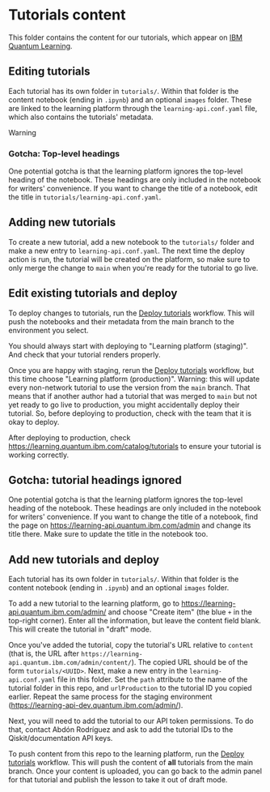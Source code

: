 # Tutorials content

This folder contains the content for our tutorials, which appear on [IBM
Quantum Learning](https://learning.quantum.ibm.com/catalog/tutorials).

## Editing tutorials

Each tutorial has its own folder in `tutorials/`. Within that folder is the
content notebook (ending in `.ipynb`) and an optional `images` folder. These
are linked to the learning platform through the `learning-api.conf.yaml` file,
which also contains the tutorials' metadata.

> [!Warning]
>
> ### Gotcha: Top-level headings
>
> One potential gotcha is that the learning platform ignores the top-level
> heading of the notebook. These headings are only included in the notebook for
> writers' convenience. If you want to change the title of a notebook, edit the
> title in `tutorials/learning-api.conf.yaml`.

## Adding new tutorials

To create a new tutorial, add a new notebook to the `tutorials/` folder and
make a new entry to `learning-api.conf.yaml`. The next time the deploy action is
run, the tutorial will be created on the platform, so make sure to only merge
the change to `main` when you're ready for the tutorial to go live.

## Edit existing tutorials and deploy

To deploy changes to tutorials, run the [Deploy
tutorials](https://github.com/Qiskit/documentation/actions/workflows/deploy-tutorials.yml)
workflow. This will push the notebooks and their metadata from the main branch
to the environment you select.

You should always start with deploying to "Learning platform (staging)". And
check that your tutorial renders properly.

Once you are happy with staging, rerun the [Deploy
tutorials](https://github.com/Qiskit/documentation/actions/workflows/deploy-tutorials.yml)
workflow, but this time choose "Learning platform (production)". Warning: this
will update every non-network tutorial to use the version from the `main`
branch. That means that if another author had a tutorial that was merged to
`main` but not yet ready to go live to production, you might accidentally
deploy their tutorial. So, before deploying to production, check with the team
that it is okay to deploy.

After deploying to production, check https://learning.quantum.ibm.com/catalog/tutorials
to ensure your tutorial is working correctly.

## Gotcha: tutorial headings ignored

One potential gotcha is that the learning platform ignores the top-level
heading of the notebook. These headings are only included in the notebook for
writers' convenience. If you want to change the title of a notebook, find the
page on https://learning-api.quantum.ibm.com/admin and change its title
there. Make sure to update the title in the notebook too.

## Add new tutorials and deploy

Each tutorial has its own folder in `tutorials/`. Within that folder is the content notebook
(ending in `.ipynb`) and an optional `images` folder.

To add a new tutorial to the learning platform, go to
https://learning-api.quantum.ibm.com/admin/ and choose "Create item" (the blue
`+` in the top-right corner). Enter all the information, but leave the content
field blank. This will create the tutorial in "draft" mode.

Once you've added the tutorial, copy the tutorial's URL relative to `content`
(that is, the URL after `https://learning-api.quantum.ibm.com/admin/content/`).
The copied URL should be of the form `tutorials/<UUID>`. Next, make a new entry
in the `learning-api.conf.yaml` file in this folder. Set the `path` attribute
to the name of the tutorial folder in this repo, and `urlProduction` to the
tutorial ID you copied earlier. Repeat the same process for the staging
environment (https://learning-api-dev.quantum.ibm.com/admin/).

Next, you will need to add the tutorial to our API token permissions. To do
that, contact Abdón Rodríguez and ask to add the tutorial IDs to the
Qiskit/documentation API keys.

To push content from this repo to the learning platform, run the [Deploy
tutorials](https://github.com/Qiskit/documentation/actions/workflows/deploy-tutorials.yml)
workflow. This will push the content of **all** tutorials from the main branch.
Once your content is uploaded, you can go back to the admin panel for that
tutorial and publish the lesson to take it out of draft mode.
